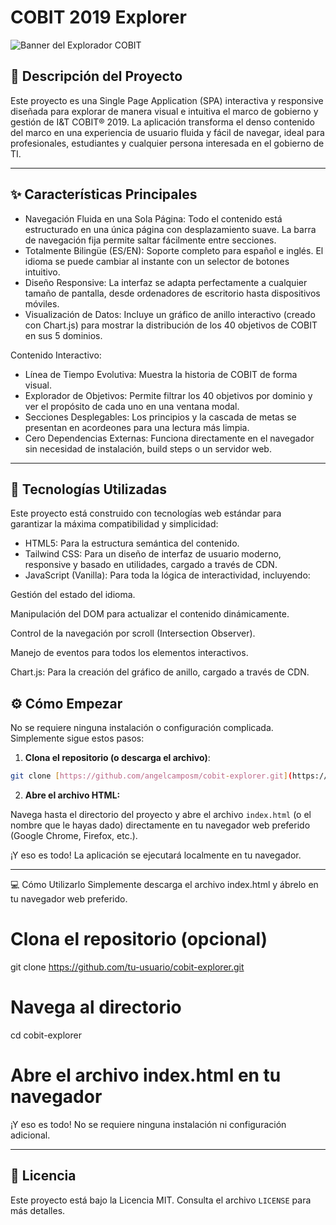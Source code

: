 # COBIT 2019 Explorer

![Banner del Explorador COBIT](https://placehold.co/1200x400/007ea7/ffffff?text=COBIT+2019+Explorer)

## 📖 Descripción del Proyecto

Este proyecto es una Single Page Application (SPA) interactiva y responsive diseñada para explorar de manera visual e intuitiva el marco de gobierno y gestión de I&T COBIT® 2019. La aplicación transforma el denso contenido del marco en una experiencia de usuario fluida y fácil de navegar, ideal para profesionales, estudiantes y cualquier persona interesada en el gobierno de TI.

---

## ✨ Características Principales

- Navegación Fluida en una Sola Página: Todo el contenido está estructurado en una única página con desplazamiento suave. La barra de navegación fija permite saltar fácilmente entre secciones.
- Totalmente Bilingüe (ES/EN): Soporte completo para español e inglés. El idioma se puede cambiar al instante con un selector de botones intuitivo.
- Diseño Responsive: La interfaz se adapta perfectamente a cualquier tamaño de pantalla, desde ordenadores de escritorio hasta dispositivos móviles.
- Visualización de Datos: Incluye un gráfico de anillo interactivo (creado con Chart.js) para mostrar la distribución de los 40 objetivos de COBIT en sus 5 dominios.

Contenido Interactivo:

- Línea de Tiempo Evolutiva: Muestra la historia de COBIT de forma visual.
- Explorador de Objetivos: Permite filtrar los 40 objetivos por dominio y ver el propósito de cada uno en una ventana modal.
- Secciones Desplegables: Los principios y la cascada de metas se presentan en acordeones para una lectura más limpia.
- Cero Dependencias Externas: Funciona directamente en el navegador sin necesidad de instalación, build steps o un servidor web.

---

## 🚀 Tecnologías Utilizadas

Este proyecto está construido con tecnologías web estándar para garantizar la máxima compatibilidad y simplicidad:

- HTML5: Para la estructura semántica del contenido.
- Tailwind CSS: Para un diseño de interfaz de usuario moderno, responsive y basado en utilidades, cargado a través de CDN.
- JavaScript (Vanilla): Para toda la lógica de interactividad, incluyendo:

Gestión del estado del idioma.

Manipulación del DOM para actualizar el contenido dinámicamente.

Control de la navegación por scroll (Intersection Observer).

Manejo de eventos para todos los elementos interactivos.

Chart.js: Para la creación del gráfico de anillo, cargado a través de CDN.

## ⚙️ Cómo Empezar

No se requiere ninguna instalación o configuración complicada. Simplemente sigue estos pasos:

1.  **Clona el repositorio (o descarga el archivo)**:
   
```bash
git clone [https://github.com/angelcamposm/cobit-explorer.git](https://github.com/angelcamposm/cobit-explorer.git)
```
    
2.  **Abre el archivo HTML:**

Navega hasta el directorio del proyecto y abre el archivo `index.html` (o el nombre que le hayas dado) directamente en tu navegador web preferido (Google Chrome, Firefox, etc.).

¡Y eso es todo! La aplicación se ejecutará localmente en tu navegador.

---

💻 Cómo Utilizarlo
Simplemente descarga el archivo index.html y ábrelo en tu navegador web preferido.

# Clona el repositorio (opcional)
git clone https://github.com/tu-usuario/cobit-explorer.git

# Navega al directorio
cd cobit-explorer

# Abre el archivo index.html en tu navegador

¡Y eso es todo! No se requiere ninguna instalación ni configuración adicional.

---

## 📜 Licencia

Este proyecto está bajo la Licencia MIT. Consulta el archivo `LICENSE` para más detalles.
